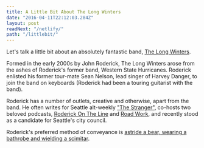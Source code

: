 ```yaml
---
title: A Little Bit About The Long Winters
date: "2016-04-11T22:12:03.284Z"
layout: post
readNext: "/netlify/"
path: "/littlebit/"
---
```


Let's talk a little bit about an absolutely fantastic band, [The Long Winters](www.thelongwinters.com).

Formed in the early 2000s by John Roderick, The Long Winters arose from the ashes of Roderick's former band, Western State Hurricanes. Roderick enlisted his former tour-mate Sean Nelson, lead singer of Harvey Danger, to join the band on keyboards (Roderick had been a touring guitarist with the band).

Roderick has a number of outlets, creative and otherwise, apart from the band. He often writes for Seattle alt-weekly ["The Stranger"](www.thestranger.com), co-hosts two beloved podcasts, [Roderick On The Line](http://www.merlinmann.com/roderick/) and [Road Work](http://5by5.tv/roadwork), and recently stood as a candidate for Seattle's city council.

Roderick's preferred method of conveyance is [astride a bear, wearing a bathrobe and wielding a scimitar](http://www.merlinmann.com/roderick/ep-70-bad-cop-worse-cop-man-in-bathrobe.html).
